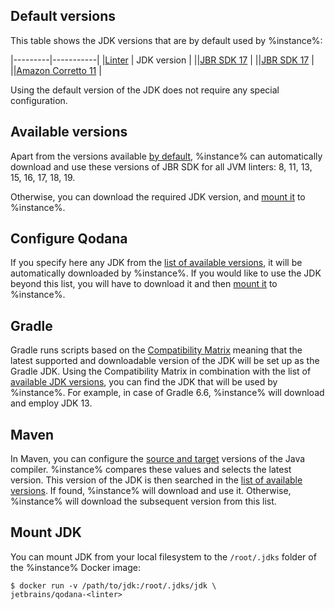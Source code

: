 [//]: # (title: Configure the JDK)

## Default versions

This table shows the JDK versions that are by default used by %instance%:

|---------|-----------|
|[Linter](linters.md) | JDK version |
|[](qodana-jvm.md)|[JBR SDK 17](https://github.com/JetBrains/JetBrainsRuntime/tree/jbr17) |
|[](qodana-jvm-community.md)|[JBR SDK 17](https://github.com/JetBrains/JetBrainsRuntime/tree/jbr17) |
|[](qodana-jvm-android.md)|[Amazon Corretto 11](https://docs.aws.amazon.com/corretto/latest/corretto-11-ug/what-is-corretto-11.html) |

Using the default version of the JDK does not require any special configuration.

## Available versions

<anchor name="configure-jdk-available-versions"/>

Apart from the versions available [by default](#Default+versions), %instance% can automatically download and use these versions of JBR SDK 
for all JVM linters: 8, 11, 13, 15, 16, 17, 18, 19.

Otherwise, you can download the required JDK version, and [mount it](#Mount+JDK) to %instance%.

## Configure Qodana

<include from="lib_qd.topic" element-id="configure-jdk-qodana-yaml" use-filter="configure-jdk,empty"/>

If you specify here any JDK from the [list of available versions](#Available+versions), it will be automatically 
downloaded by %instance%. If you would like to use the JDK beyond this list, you will have to download it and then 
[mount it](#Mount+JDK) to %instance%.  

## Gradle

Gradle runs scripts based on the [Compatibility Matrix](https://docs.gradle.org/current/userguide/compatibility.html)
meaning that the latest supported and downloadable version of the JDK will be set up as the Gradle JDK. Using the 
Compatibility Matrix in combination with the list of [available JDK versions](#Available+versions), 
you can find the JDK that will be used by %instance%. For example, in case of Gradle 6.6, %instance% will 
download and employ JDK 13.

## Maven

In Maven, you can configure the [source and target](https://maven.apache.org/plugins/maven-compiler-plugin/examples/set-compiler-source-and-target.html) versions of the Java compiler. %instance% compares these values and selects the latest version. This version of the JDK is
then searched in the [list of available versions](#Available+versions). If found, %instance% will download and use it. 
Otherwise, %instance% will download the subsequent version from this list.  

## Mount JDK

You can mount JDK from your local filesystem to the `/root/.jdks` folder of the %instance% Docker image:

```shell
$ docker run -v /path/to/jdk:/root/.jdks/jdk \
jetbrains/qodana-<linter>
```